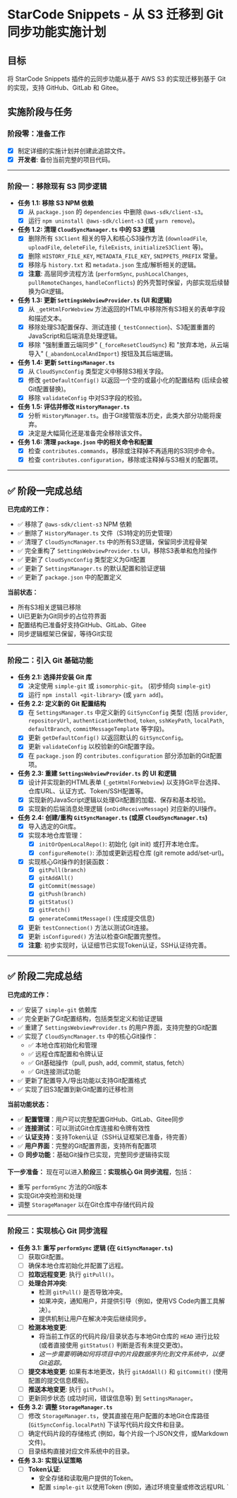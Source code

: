 # StarCode Snippets - 从 S3 迁移到 Git 同步功能实施计划

## 目标

将 StarCode Snippets 插件的云同步功能从基于 AWS S3 的实现迁移到基于 Git 的实现，支持 GitHub、GitLab 和 Gitee。

## 实施阶段与任务

### 阶段零：准备工作

*   [x] 制定详细的实施计划并创建此追踪文件。
*   [x] **开发者**: 备份当前完整的项目代码。

---

### 阶段一：移除现有 S3 同步逻辑

*   **任务 1.1: 移除 S3 NPM 依赖**
    *   [x] 从 `package.json` 的 `dependencies` 中删除 `@aws-sdk/client-s3`。
    *   [x] 运行 `npm uninstall @aws-sdk/client-s3` (或 `yarn remove`)。
*   **任务 1.2: 清理 `CloudSyncManager.ts` 中的 S3 逻辑**
    *   [x] 删除所有 `S3Client` 相关的导入和核心S3操作方法 (`downloadFile`, `uploadFile`, `deleteFile`, `fileExists`, `initializeS3Client` 等)。
    *   [x] 删除 `HISTORY_FILE_KEY`, `METADATA_FILE_KEY`, `SNIPPETS_PREFIX` 常量。
    *   [x] 移除与 `history.txt` 和 `metadata.json` 生成/解析相关的逻辑。
    *   [x] **注意**: 高层同步流程方法 (`performSync`, `pushLocalChanges`, `pullRemoteChanges`, `handleConflicts`) 的外壳暂时保留，内部实现后续替换为Git逻辑。
*   **任务 1.3: 更新 `SettingsWebviewProvider.ts` (UI 和逻辑)**
    *   [x] 从 `_getHtmlForWebview` 方法返回的HTML中移除所有S3相关的表单字段和描述文本。
    *   [x] 移除处理S3配置保存、测试连接 (`_testConnection`)、S3配置重置的JavaScript和后端消息处理逻辑。
    *   [x] 移除 "强制重置云端同步" (`_forceResetCloudSync`) 和 "放弃本地，从云端导入" (`_abandonLocalAndImport`) 按钮及其后端逻辑。
*   **任务 1.4: 更新 `SettingsManager.ts`**
    *   [x] 从 `CloudSyncConfig` 类型定义中移除S3相关字段。
    *   [x] 修改 `getDefaultConfig()` 以返回一个空的或最小化的配置结构 (后续会被Git配置替换)。
    *   [x] 移除 `validateConfig` 中对S3字段的校验。
*   **任务 1.5: 评估并修改 `HistoryManager.ts`**
    *   [x] 分析 `HistoryManager.ts`。由于Git接管版本历史，此类大部分功能将废弃。
    *   [x] 决定是大幅简化还是准备完全移除该文件。
*   **任务 1.6: 清理 `package.json` 中的相关命令和配置**
    *   [x] 检查 `contributes.commands`，移除或注释掉不再适用的S3同步命令。
    *   [x] 检查 `contributes.configuration`，移除或注释掉与S3相关的配置项。

---

## ✅ 阶段一完成总结

**已完成的工作：**
*   ✅ 移除了 `@aws-sdk/client-s3` NPM 依赖
*   ✅ 删除了 `HistoryManager.ts` 文件（S3特定的历史管理）
*   ✅ 清理了 `CloudSyncManager.ts` 中的所有S3逻辑，保留同步流程骨架
*   ✅ 完全重构了 `SettingsWebviewProvider.ts` UI，移除S3表单和危险操作
*   ✅ 更新了 `CloudSyncConfig` 类型定义为Git配置
*   ✅ 更新了 `SettingsManager.ts` 的默认配置和验证逻辑
*   ✅ 更新了 `package.json` 中的配置定义

**当前状态：**
*   所有S3相关逻辑已移除
*   UI已更新为Git同步的占位符界面
*   配置结构已准备好支持GitHub、GitLab、Gitee
*   同步逻辑框架已保留，等待Git实现

---

### 阶段二：引入 Git 基础功能

*   **任务 2.1: 选择并安装 Git 库**
    *   [x] 决定使用 `simple-git` 或 `isomorphic-git`。 (初步倾向 `simple-git`)
    *   [x] 运行 `npm install <git-library>` (或 `yarn add`)。
*   **任务 2.2: 定义新的 Git 配置结构**
    *   [x] 在 `SettingsManager.ts` 中定义新的 `GitSyncConfig` 类型 (包括 `provider`, `repositoryUrl`, `authenticationMethod`, `token`, `sshKeyPath`, `localPath`, `defaultBranch`, `commitMessageTemplate` 等字段)。
    *   [x] 更新 `getDefaultConfig()` 以返回默认的 `GitSyncConfig`。
    *   [x] 更新 `validateConfig` 以校验新的Git配置字段。
    *   [x] 在 `package.json` 的 `contributes.configuration` 部分添加新的Git配置项。
*   **任务 2.3: 重建 `SettingsWebviewProvider.ts` 的 UI 和逻辑**
    *   [x] 设计并实现新的HTML表单 (`_getHtmlForWebview`) 以支持Git平台选择、仓库URL、认证方式、Token/SSH配置等。
    *   [x] 实现新的JavaScript逻辑以处理Git配置的加载、保存和基本校验。
    *   [x] 实现新的后端消息处理逻辑 (`onDidReceiveMessage`) 对应新的UI操作。
*   **任务 2.4: 创建/重构 `GitSyncManager.ts` (或原 `CloudSyncManager.ts`)**
    *   [x] 导入选定的Git库。
    *   [x] 实现本地仓库管理：
        *   [x] `initOrOpenLocalRepo()`: 初始化 (git init) 或打开本地仓库。
        *   [x] `configureRemote()`: 添加或更新远程仓库 (git remote add/set-url)。
    *   [x] 实现核心Git操作的封装函数：
        *   [x] `gitPull(branch)`
        *   [x] `gitAddAll()`
        *   [x] `gitCommit(message)`
        *   [x] `gitPush(branch)`
        *   [x] `gitStatus()`
        *   [x] `gitFetch()`
        *   [x] `generateCommitMessage()` (生成提交信息)
    *   [x] 更新 `testConnection()` 方法以测试Git连接。
    *   [x] 更新 `isConfigured()` 方法以检查Git配置完整性。
    *   [x] **注意**: 初步实现时，认证细节已实现Token认证，SSH认证待完善。

---

## ✅ 阶段二完成总结

**已完成的工作：**
*   ✅ 安装了 `simple-git` 依赖库
*   ✅ 完全更新了Git配置结构，包括类型定义和验证逻辑
*   ✅ 重建了 `SettingsWebviewProvider.ts` 的用户界面，支持完整的Git配置
*   ✅ 实现了 `CloudSyncManager.ts` 中的核心Git操作：
    *   ✅ 本地仓库初始化和管理
    *   ✅ 远程仓库配置和令牌认证
    *   ✅ Git基础操作（pull, push, add, commit, status, fetch）
    *   ✅ Git连接测试功能
*   ✅ 更新了配置导入/导出功能以支持Git配置格式
*   ✅ 实现了旧S3配置到新Git配置的迁移检测

**当前功能状态：**
*   ✅ **配置管理**：用户可以完整配置GitHub、GitLab、Gitee同步
*   ✅ **连接测试**：可以测试Git仓库连接和令牌有效性
*   ✅ **认证支持**：支持Token认证（SSH认证框架已准备，待完善）
*   ✅ **用户界面**：完整的Git配置界面，支持所有配置项
*   🟡 **同步功能**：基础Git操作已实现，完整同步逻辑待实现

**下一步准备：**
现在可以进入**阶段三：实现核心 Git 同步流程**，包括：
- 重写 `performSync` 方法的Git版本
- 实现Git冲突检测和处理
- 调整 `StorageManager` 以在Git仓库中存储代码片段

---

### 阶段三：实现核心 Git 同步流程

*   **任务 3.1: 重写 `performSync` 逻辑 (在 `GitSyncManager.ts`)**
    *   [ ] 获取Git配置。
    *   [ ] 确保本地仓库初始化并配置了远程。
    *   [ ] **拉取远程变更**: 执行 `gitPull()`。
    *   [ ] **处理合并冲突**:
        *   检测 `gitPull()` 是否导致冲突。
        *   如果冲突，通知用户，并提供引导（例如，使用VS Code内置工具解决）。
        *   提供机制让用户在解决冲突后继续同步。
    *   [ ] **检测本地变更**:
        *   将当前工作区的代码片段/目录状态与本地Git仓库的 `HEAD` 进行比较 (或者直接使用 `gitStatus()` 判断是否有未提交更改)。
        *   *这一步需要明确如何将项目中的片段数据序列化到文件系统中，以便Git追踪。*
    *   [ ] **提交本地变更**: 如果有本地更改，执行 `gitAddAll()` 和 `gitCommit()` (使用配置的提交信息模板)。
    *   [ ] **推送本地变更**: 执行 `gitPush()`。
    *   [ ] 更新同步状态 (成功时间，错误信息等) 到 `SettingsManager`。
*   **任务 3.2: 调整 `StorageManager.ts`**
    *   [ ] 修改 `StorageManager.ts`，使其直接在用户配置的本地Git仓库路径 (`GitSyncConfig.localPath`) 下读写代码片段文件和目录。
    *   [ ] 确定代码片段的存储格式 (例如，每个片段一个JSON文件，或Markdown文件)。
    *   [ ] 目录结构直接对应文件系统中的目录。
*   **任务 3.3: 实现认证策略**
    *   [ ] **Token认证**:
        *   安全存储和读取用户提供的Token。
        *   配置 `simple-git` 以使用Token (例如，通过环境变量或修改远程URL `